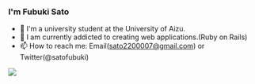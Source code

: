 ### I'm Fubuki Sato

- 🏫 I'm a university student at the University of Aizu.
- 🌱 I am currently addicted to creating web applications.(Ruby on Rails)
- 📫 How to reach me: Email(sato2200007@gmail.com) or Twitter(@satofubuki)

![](https://github-readme-stats.vercel.app/api?username=tocoteron&count_private=true&show_icons=true&theme=dracula)
